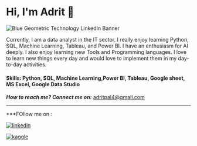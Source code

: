 # Hi, I'm Adrit 👋
![Blue Geometric Technology LinkedIn Banner](https://user-images.githubusercontent.com/73035728/208740689-0f445a40-31fe-4ce9-9277-1c696ee4935a.gif)

 Currently, I am a data analyst in the IT sector. I really enjoy learning  Python, SQL, Machine Learning, Tableau, and Power BI. I have an enthusiasm for AI deeply. I also enjoy learning new Tools and Programming languages. I love to learn new things every day and would love to implement them in my day-to-day activities.

 #### Skills: Python, SQL, Machine Learning,Power BI, Tableau, Google sheet, MS Excel, Google Data Studio
 
 ***How to reach me? Connect me on:*** adritpal4@gmail.com
 
 -----------------------------------------------------------------------------------------------------------------------------------------------------------------------
 ***FOllow me on : 
 
[![linkedin](https://img.shields.io/badge/linkedin-0A66C2?style=for-the-badge&logo=linkedin&logoColor=white)](https://www.linkedin.com/in/adritpal/)

[![kaggle](https://img.shields.io/badge/kaggle-1DA1F2?style=for-the-badge&logo=kaggle&logoColor=white)](https://www.kaggle.com/adritpal08)

<!-- [![Gmail](https://img.shields.io/badge/Gmail-1DA1F2?style=for-the-badge&logo=Gmail&logoColor=white)](adritpal4@gmail.com) -->
<!---
AdritPal08/AdritPal08 is a ✨ special ✨ repository because its `README.md` (this file) appears on your GitHub profile.
You can click the Preview link to take a look at your changes.
--->
